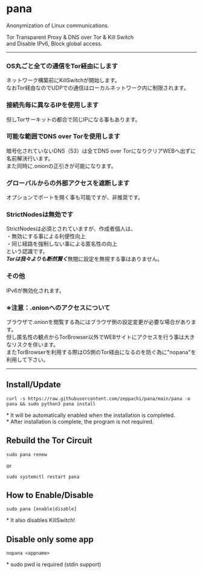 # pana
Anonymization of Linux communications.  
  
Tor Transparent Proxy & DNS over Tor & Kill Switch  
and Disable IPv6, Block global access.  
  
----
### OS丸ごと全ての通信をTor経由にします
ネットワーク構築前にKillSwitchが開始します。  
なおTor経由なのでUDPでの通信はローカルネットワーク内に制限されます。  

### 接続先毎に異なるIPを使用します  
但しTorサーキットの都合で同じIPになる事もあります。  

### 可能な範囲でDNS over Torを使用します
暗号化されていないDNS（53）は全てDNS over TorになりクリアWEBへ出ずに名前解決行います。  
また同時に.onionの正引きが可能になります。  

### グローバルからの外部アクセスを遮断します  
オプションでポートを開く事も可能ですが、非推奨です。

### StrictNodesは無効です
StrictNodesは必須とされていますが、作成者個人は、   
・無効にする事による利便性向上  
・同じ経路を強制しない事による匿名性の向上  
という認識です。  
***Torは我々よりも断然賢く***無闇に設定を無視する事はありません。  

### その他
IPv6が無効化されます。  

### ※注意：.onionへのアクセスについて
ブラウザで.onionを閲覧する為にはブラウザ側の設定変更が必要な場合があります。  
但し匿名性の観点からTorBrowser以外でWEBサイトにアクセスを行う事は大きなリスクを伴います。  
またTorBrowserを利用する際はOS側のTor経由になるのを防ぐ為に"nopana"を利用して下さい。  

----
## Install/Update
```
curl -s https://raw.githubusercontent.com/zeppachi/pana/main/pana -o pana && sudo python3 pana install
```
\* It will be automatically enabled when the installation is completed.  
\* After installation is complete, the program is not required.  

## Rebuild the Tor Circuit
```
sudo pana renew
```
or
```
sudo systemctl restart pana
```

## How to Enable/Disable
```
sudo pana [enable|disable]
```
\* It also disables KillSwitch!

## Disable only some app
```
nopana <appname>
```
\* sudo pwd is required (stdin support)
